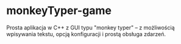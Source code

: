 # monkeyTyper-game
Prosta aplikacja w C++ z GUI typu "monkey typer" – z możliwością wpisywania tekstu, opcją konfiguracji i prostą obsługa zdarzeń.
